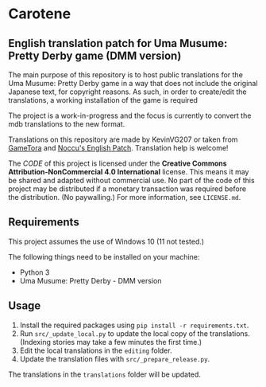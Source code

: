# Carotene
## English translation patch for Uma Musume: Pretty Derby game (DMM version)

The main purpose of this repository is to host public translations for the Uma Musume: Pretty Derby game in a way that does not include the original Japanese text, for copyright reasons. As such, in order to create/edit the translations, a working installation of the game is required

The project is a work-in-progress and the focus is currently to convert the mdb translations to the new format.

Translations on this repository are made by KevinVG207 or taken from [GameTora](https://gametora.com/umamusume) and [Noccu's English Patch](https://github.com/noccu/umamusu-translate). Translation help is welcome!

The *CODE* of this project is licensed under the **Creative Commons Attribution-NonCommercial 4.0 International** license. This means it may be shared and adapted without commercial use. No part of the code of this project may be distributed if a monetary transaction was required before the distribution. (No paywalling.) For more information, see ``LICENSE.md``.

## Requirements
This project assumes the use of Windows 10 (11 not tested.)

The following things need to be installed on your machine:
* Python 3
* Uma Musume: Pretty Derby - DMM version

## Usage

1. Install the required packages using `pip install -r requirements.txt`.
2. Run `src/_update_local.py` to update the local copy of the translations. (Indexing stories may take a few minutes the first time.)
3. Edit the local translations in the `editing` folder.
4. Update the translation files with `src/_prepare_release.py`.

The translations in the `translations` folder will be updated.